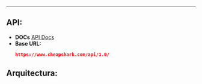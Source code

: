 
---
## API:
- **DOCs**    [API Docs](https://apidocs.cheapshark.com/#b9b738bf-2916-2a13-e40d-d05bccdce2ba)
- **Base URL:**
	```json
	https://www.cheapshark.com/api/1.0/
	```


## Arquitectura:





